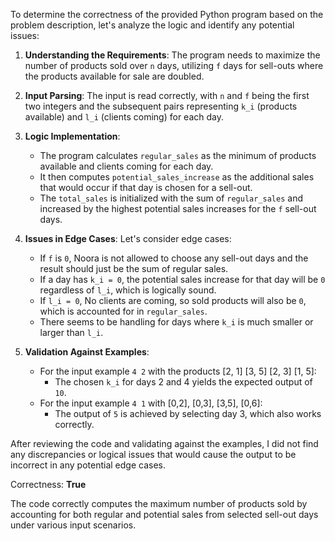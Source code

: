 To determine the correctness of the provided Python program based on the problem description, let's analyze the logic and identify any potential issues:

1. **Understanding the Requirements**: The program needs to maximize the number of products sold over `n` days, utilizing `f` days for sell-outs where the products available for sale are doubled.

2. **Input Parsing**: The input is read correctly, with `n` and `f` being the first two integers and the subsequent pairs representing `k_i` (products available) and `l_i` (clients coming) for each day.

3. **Logic Implementation**:
   - The program calculates `regular_sales` as the minimum of products available and clients coming for each day.
   - It then computes `potential_sales_increase` as the additional sales that would occur if that day is chosen for a sell-out.
   - The `total_sales` is initialized with the sum of `regular_sales` and increased by the highest potential sales increases for the `f` sell-out days.

4. **Issues in Edge Cases**: Let's consider edge cases:
   - If `f` is `0`, Noora is not allowed to choose any sell-out days and the result should just be the sum of regular sales.
   - If a day has `k_i = 0`, the potential sales increase for that day will be `0` regardless of `l_i`, which is logically sound.
   - If `l_i = 0`, No clients are coming, so sold products will also be `0`, which is accounted for in `regular_sales`.
   - There seems to be handling for days where `k_i` is much smaller or larger than `l_i`.

5. **Validation Against Examples**: 
   - For the input example `4 2` with the products [2, 1] [3, 5] [2, 3] [1, 5]:
     - The chosen `k_i` for days 2 and 4 yields the expected output of `10`.
   - For the input example `4 1` with [0,2], [0,3], [3,5], [0,6]:
     - The output of `5` is achieved by selecting day 3, which also works correctly.

After reviewing the code and validating against the examples, I did not find any discrepancies or logical issues that would cause the output to be incorrect in any potential edge cases.

Correctness: **True**

The code correctly computes the maximum number of products sold by accounting for both regular and potential sales from selected sell-out days under various input scenarios.
